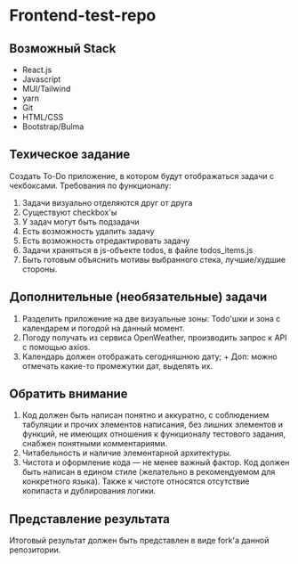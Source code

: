 # Frontend-test-repo


## Возможный Stack
- React.js
- Javascript
- MUI/Tailwind
- yarn
- Git
- HTML/CSS
- Bootstrap/Bulma

## Техическое задание

Создать To-Do приложение, в котором будут отображаться задачи с чекбоксами.
Требования по функционалу:
1. Задачи визуально отделяются друг от друга
2. Существуют checkbox'ы
3. У задач могут быть подзадачи
4. Есть возможность удалить задачу
5. Есть возможность отредактировать задачу
6. Задачи храняться в js-объекте todos, в файле todos_items.js
7. Быть готовым объяснить мотивы выбранного стека, лучшие/худшие стороны.  

## Дополнительные (необязательные) задачи

1. Разделить приложение на две визуальные зоны: Todo'шки и зона с календарем и погодой на данный момент.
2. Погоду получать из сервиса OpenWeather, производить запрос к API с помощью axios.
3. Календарь должен отображать сегодняшнюю дату; + Доп: можно отмечать какие-то промежутки дат, выделять их.

## Обратить внимание
1. Код должен быть написан понятно и аккуратно, с соблюдением табуляции и прочих элементов написания, без лишних элементов и функций, не имеющих отношения к функционалу тестового задания, снабжен понятными комментариями.
2. Читабельность и наличие элементарной архитектуры.
3. Чистота и оформление кода — не менее важный фактор. Код должен быть написан в едином стиле (желательно в рекомендуемом для конкретного языка). Также к чистоте относятся отсутствие копипаста и дублирования логики.

## Представление результата
Итоговый результат должен быть представлен в виде fork'а данной репозитории.
